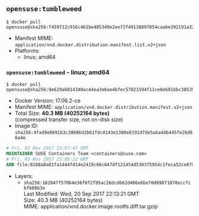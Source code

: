 ## `opensuse:tumbleweed`

```console
$ docker pull opensuse@sha256:f459712c916c461be405349e2ee72f49138897054caabe392191a32f905c6dac
```

-	Manifest MIME: `application/vnd.docker.distribution.manifest.list.v2+json`
-	Platforms:
	-	linux; amd64

### `opensuse:tumbleweed` - linux; amd64

```console
$ docker pull opensuse@sha256:9e629a6014340ac44ea3e6ae4bfec57821594f11ce0eb91bbc385396f991d391
```

-	Docker Version: 17.06.2-ce
-	Manifest MIME: `application/vnd.docker.distribution.manifest.v2+json`
-	Total Size: **40.3 MB (40252164 bytes)**  
	(compressed transfer size, not on-disk size)
-	Image ID: `sha256:4fad9e8691b3c38686d2b61fdc4143e1380e8191d7de5abad4b445fe26d66a4e`

```dockerfile
# Fri, 03 Nov 2017 23:07:47 GMT
MAINTAINER SUSE Containers Team <containers@suse.com>
# Fri, 03 Nov 2017 23:08:22 GMT
ADD file:8188a8a81fa1444fd14e2419c66c647df121454d530375954c1feca52ce879b9 in / 
```

-	Layers:
	-	`sha256:162047f57064e36f0f2f95ac26dcd662d406e6be70d89871878eccfcbf688b3e`  
		Last Modified: Wed, 20 Sep 2017 22:13:21 GMT  
		Size: 40.3 MB (40252164 bytes)  
		MIME: application/vnd.docker.image.rootfs.diff.tar.gzip

